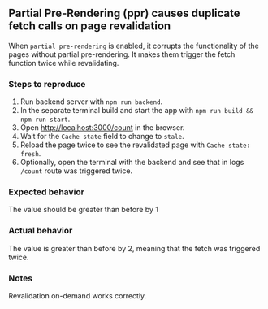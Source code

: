 ## Partial Pre-Rendering (ppr) causes duplicate fetch calls on page revalidation

When `partial pre-rendering` is enabled, it corrupts the functionality of the pages without partial pre-rendering. It makes them trigger the fetch function twice while revalidating.

### Steps to reproduce

1. Run backend server with `npm run backend`.
2. In the separate terminal build and start the app with `npm run build && npm run start`.
3. Open [http://localhost:3000/count](http://localhost:3000/count) in the browser.
4. Wait for the `Cache state` field to change to `stale`.
5. Reload the page twice to see the revalidated page with `Cache state: fresh`.
6. Optionally, open the terminal with the backend and see that in logs `/count` route was triggered twice.

### Expected behavior

The value should be greater than before by 1

### Actual behavior

The value is greater than before by 2, meaning that the fetch was triggered twice.

### Notes

Revalidation on-demand works correctly.
